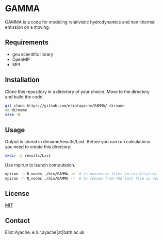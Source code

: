 # GAMMA

GAMMA is a code for modeling relativistic hydrodynamics and non-thermal emission on a moving.

## Requirements

- gnu scientific library
- OpenMP
- MPI

## Installation

Clone this repository in a directory of your choice. Move to the directory and build the code.

```bash
git clone https://github.com/eliotayache/GAMMA/ dirname
cd dirname
make -B
```

## Usage

Output is stored in dirname/results/Last. Before you can run calculations you need to create this directory.

```bash
mkdir -p results/Last
```

Use mpirun to launch computation.

```bash
mpirun -n N_nodes ./bin/GAMMA -w  # to overwrite files in results/Last
mpirun -n N_nodes ./bin/GAMMA -r  # to resume from the last file in results/Last
```

## License
[MIT](https://choosealicense.com/licenses/mit/)

## Contact
Eliot Ayache: e.h.r.ayache[at]bath.ac.uk
